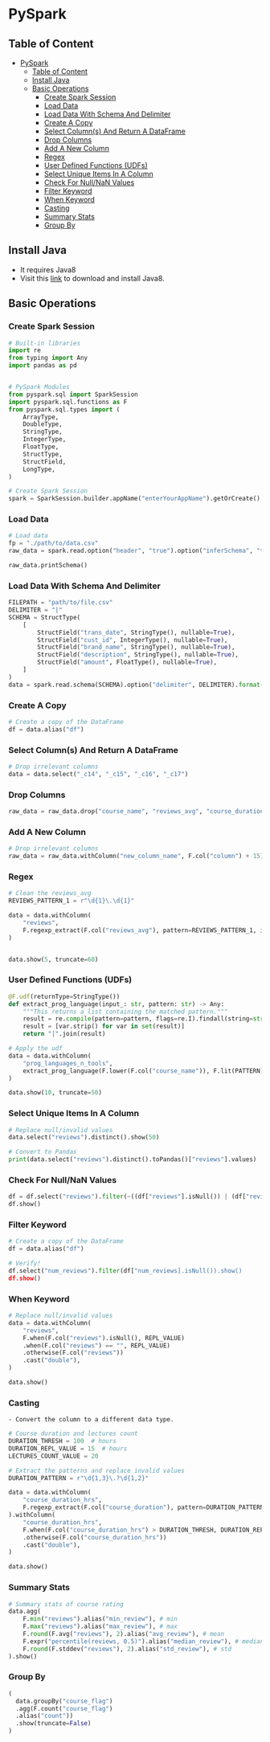 # PySpark

## Table of Content

- [PySpark](#pyspark)
  - [Table of Content](#table-of-content)
  - [Install Java](#install-java)
  - [Basic Operations](#basic-operations)
    - [Create Spark Session](#create-spark-session)
    - [Load Data](#load-data)
    - [Load Data With Schema And Delimiter](#load-data-with-schema-and-delimiter)
    - [Create A Copy](#create-a-copy)
    - [Select Column(s) And Return A DataFrame](#select-columns-and-return-a-dataframe)
    - [Drop Columns](#drop-columns)
    - [Add A New Column](#add-a-new-column)
    - [Regex](#regex)
    - [User Defined Functions (UDFs)](#user-defined-functions-udfs)
    - [Select Unique Items In A Column](#select-unique-items-in-a-column)
    - [Check For Null/NaN Values](#check-for-nullnan-values)
    - [Filter Keyword](#filter-keyword)
    - [When Keyword](#when-keyword)
    - [Casting](#casting)
    - [Summary Stats](#summary-stats)
    - [Group By](#group-by)

## Install Java

- It requires Java8
- Visit this [link](https://www.java.com/en/download/) to download and install Java8.

## Basic Operations

### Create Spark Session

```python
# Built-in libraries
import re
from typing import Any
import pandas as pd


# PySpark Modules
from pyspark.sql import SparkSession
import pyspark.sql.functions as F
from pyspark.sql.types import (
    ArrayType,
    DoubleType,
    StringType,
    IntegerType,
    FloatType,
    StructType,
    StructField,
    LongType,
)

# Create Spark Session
spark = SparkSession.builder.appName("enterYourAppName").getOrCreate()
```

### Load Data

```python
# Load data
fp = "./path/to/data.csv"
raw_data = spark.read.option("header", "true").option("inferSchema", "true").csv(fp)

raw_data.printSchema()
```

### Load Data With Schema And Delimiter

```python
FILEPATH = "path/to/file.csv"
DELIMITER = "|"
SCHEMA = StructType(
    [
        StructField("trans_date", StringType(), nullable=True),
        StructField("cust_id", IntegerType(), nullable=True),
        StructField("brand_name", StringType(), nullable=True),
        StructField("description", StringType(), nullable=True),
        StructField("amount", FloatType(), nullable=True),
    ]
)
data = spark.read.schema(SCHEMA).option("delimiter", DELIMITER).format("csv").load(FILEPATH)
```

### Create A Copy

```python
# Create a copy of the DataFrame
df = data.alias("df")
```

### Select Column(s) And Return A DataFrame

```python
# Drop irrelevant columns
data = data.select("_c14", "_c15", "_c16", "_c17")
```

### Drop Columns

```python
raw_data = raw_data.drop("course_name", "reviews_avg", "course_duration", "price_after_discount")
```

### Add A New Column

```python
# Drop irrelevant columns
raw_data = raw_data.withColumn("new_column_name", F.col("column") + 15)
```

### Regex

```python
# Clean the reviews_avg
REVIEWS_PATTERN_1 = r"\d{1}\.\d{1}"

data = data.withColumn(
    "reviews",
    F.regexp_extract(F.col("reviews_avg"), pattern=REVIEWS_PATTERN_1, idx=0),
)


data.show(5, truncate=60)
```

### User Defined Functions (UDFs)

```python
@F.udf(returnType=StringType())
def extract_prog_language(input_: str, pattern: str) -> Any:
    """This returns a list containing the matched pattern."""
    result = re.compile(pattern=pattern, flags=re.I).findall(string=str(input_))
    result = [var.strip() for var in set(result)]
    return "|".join(result)

# Apply the udf
data = data.withColumn(
    "prog_languages_n_tools",
    extract_prog_language(F.lower(F.col("course_name")), F.lit(PATTERN)),
)

data.show(10, truncate=50)
```

### Select Unique Items In A Column

```python
# Replace null/invalid values
data.select("reviews").distinct().show(50)

# Convert to Pandas
print(data.select("reviews").distinct().toPandas()["reviews"].values)
```

### Check For Null/NaN Values

```python
df = df.select("reviews").filter(~((df["reviews"].isNull()) | (df["reviews"] == r"")))
df.show()
```

### Filter Keyword

```python
# Create a copy of the DataFrame
df = data.alias("df")

# Verify!
df.select("num_reviews").filter(df["num_reviews].isNull()).show()
df.show()
```

### When Keyword

```python
# Replace null/invalid values
data = data.withColumn(
    "reviews",
    F.when(F.col("reviews").isNull(), REPL_VALUE)
    .when(F.col("reviews") == "", REPL_VALUE)
    .otherwise(F.col("reviews"))
    .cast("double"),
)

data.show()
```

### Casting

```text
- Convert the column to a different data type.
```

```python
# Course duration and lectures count
DURATION_THRESH = 100  # hours
DURATION_REPL_VALUE = 15  # hours
LECTURES_COUNT_VALUE = 20

# Extract the patterns and replace invalid values
DURATION_PATTERN = r"\d{1,3}\.?\d{1,2}"

data = data.withColumn(
    "course_duration_hrs",
    F.regexp_extract(F.col("course_duration"), pattern=DURATION_PATTERN, idx=0),
).withColumn(
    "course_duration_hrs",
    F.when(F.col("course_duration_hrs") > DURATION_THRESH, DURATION_REPL_VALUE)
    .otherwise(F.col("course_duration_hrs"))
    .cast("double"),
)

data.show()
```

### Summary Stats

```python
# Summary stats of course rating
data.agg(
    F.min("reviews").alias("min_review"), # min
    F.max("reviews").alias("max_review"), # max
    F.round(F.avg("reviews"), 2).alias("avg_review"), # mean
    F.expr("percentile(reviews, 0.5)").alias("median_review"), # median (50% percentile)
    F.round(F.stddev("reviews"), 2).alias("std_review"), # std
).show()
```

### Group By

```python
(
  data.groupBy("course_flag")
  .agg(F.count("course_flag")
  .alias("count"))
  .show(truncate=False)
)
```
